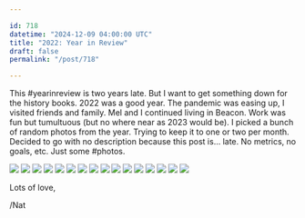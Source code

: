 ```yaml
---

id: 718
datetime: "2024-12-09 04:00:00 UTC"
title: "2022: Year in Review"
draft: false
permalink: "/post/718"

---
```


This #yearinreview is two years late. But I want to get something down for the history books. 2022 was a good year. The pandemic was easing up, I visited friends and family. Mel and I continued living in Beacon. Work was fun but tumultuous (but no where near as 2023 would be). I picked a bunch of random photos from the year. Trying to keep it to one or two per month. Decided to go with no description because this post is... late. No metrics, no goals, etc. Just some #photos.

[![](https://icco.imgix.net/photos/2024/0J50YER307VSP.jpg?w=500)](https://icco.imgix.net/photos/2024/0J50YER307VSP.jpg)
[![](https://icco.imgix.net/photos/2024/0J50YDKN87R1N.jpg?w=500)](https://icco.imgix.net/photos/2024/0J50YDKN87R1N.jpg)
[![](https://icco.imgix.net/photos/2024/0J50YDH747T34.jpg?w=500)](https://icco.imgix.net/photos/2024/0J50YDH747T34.jpg)
[![](https://icco.imgix.net/photos/2024/0J50YENM87T6J.jpg?w=500)](https://icco.imgix.net/photos/2024/0J50YENM87T6J.jpg)
[![](https://icco.imgix.net/photos/2024/0J50YEKT87S2X.jpg?w=500)](https://icco.imgix.net/photos/2024/0J50YEKT87S2X.jpg)
[![](https://icco.imgix.net/photos/2024/0J50YEHPR7SPH.jpg?w=500)](https://icco.imgix.net/photos/2024/0J50YEHPR7SPH.jpg)
[![](https://icco.imgix.net/photos/2024/0J50YEFQW7S6G.jpg?w=500)](https://icco.imgix.net/photos/2024/0J50YEFQW7S6G.jpg)
[![](https://icco.imgix.net/photos/2024/0J50YEDJ47TRK.jpg?w=500)](https://icco.imgix.net/photos/2024/0J50YEDJ47TRK.jpg)
[![](https://icco.imgix.net/photos/2024/0J50YEBKM7RQP.jpg?w=500)](https://icco.imgix.net/photos/2024/0J50YEBKM7RQP.jpg)
[![](https://icco.imgix.net/photos/2024/0J50YE9RG7TP9.jpg?w=500)](https://icco.imgix.net/photos/2024/0J50YE9RG7TP9.jpg)
[![](https://icco.imgix.net/photos/2024/0J50YE7D87VBV.jpg?w=500)](https://icco.imgix.net/photos/2024/0J50YE7D87VBV.jpg)
[![](https://icco.imgix.net/photos/2024/0J50YE5N07VAV.jpg?w=500)](https://icco.imgix.net/photos/2024/0J50YE5N07VAV.jpg)
[![](https://icco.imgix.net/photos/2024/0J50YE46R7VW4.jpg?w=500)](https://icco.imgix.net/photos/2024/0J50YE46R7VW4.jpg)
[![](https://icco.imgix.net/photos/2024/0J50YDZ987VN4.jpg?w=500)](https://icco.imgix.net/photos/2024/0J50YDZ987VN4.jpg)
[![](https://icco.imgix.net/photos/2024/0J50YDX6M7VYW.jpg?w=500)](https://icco.imgix.net/photos/2024/0J50YDX6M7VYW.jpg)
[![](https://icco.imgix.net/photos/2024/0J50YDV5C7R5N.jpg?w=500)](https://icco.imgix.net/photos/2024/0J50YDV5C7R5N.jpg)


Lots of love,

/Nat
